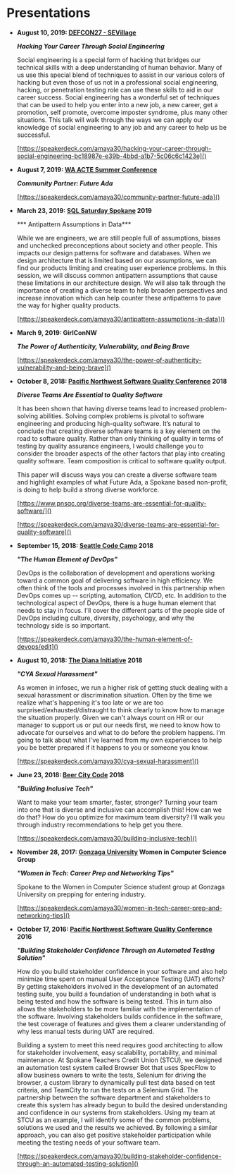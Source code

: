 # Presentations #

* **August 10, 2019: [DEFCON27 - SEVillage](https://www.social-engineer.org/sevillage-def-con/)**

	***Hacking Your Career Through Social Engineering***

	Social engineering is a special form of hacking that bridges our technical skills with a deep understanding of human behavior. Many of us use this special blend of techniques to assist in our various colors of hacking but even those of us not in a professional social engineering, hacking, or penetration testing role can use these skills to aid in our career success. Social engineering has a wonderful set of techniques that can be used to help you enter into a new job, a new career, get a promotion, self promote, overcome imposter syndrome, plus many other situations. This talk will walk through the ways we can apply our knowledge of social engineering to any job and any career to help us be successful.

	[https://speakerdeck.com/amaya30/hacking-your-career-through-social-engineering-bc18987e-e39b-4bbd-a1b7-5c06c6c1423e]()

* **August 7, 2019: [WA ACTE Summer Conference](https://www.acteonline.org/event/wa-acte-summer-conference-2019/)**

	***Community Partner: Future Ada***

	[https://speakerdeck.com/amaya30/community-partner-future-ada]()

* **March 23, 2019: [SQL Saturday Spokane](https://www.sqlsaturday.com/822/eventhome.aspx) 2019**

	*** Antipattern Assumptions in Data***

	While we are engineers, we are still people full of assumptions, biases and unchecked preconceptions about society and other people.  This impacts our design patterns for software and databases. When we design architecture that is limited based on our assumptions, we can find our products limiting and creating user experience problems.  In this session, we will discuss common antipattern assumptions that cause these limitations in our architecture design.  We will also talk through the importance of creating a diverse team to help broaden perspectives and increase innovation which can help counter these antipatterns to pave the way for higher quality products.

	[https://speakerdeck.com/amaya30/antipattern-assumptions-in-data]()

* **March 9, 2019: GirlConNW**

	***The Power of Authenticity, Vulnerability, and Being Brave***

	[https://speakerdeck.com/amaya30/the-power-of-authenticity-vulnerability-and-being-brave]()

* **October 8, 2018: [Pacific Northwest Software Quality Conference](https://www.pnsqc.org) 2018**

	***Diverse Teams Are Essential to Quality Software***

	It has been shown that having diverse teams lead to increased problem-solving abilities. Solving complex problems is pivotal to software engineering and producing high-quality software. It’s natural to conclude that creating diverse software teams is a key element on the road to software quality. Rather than only thinking of quality in terms of testing by quality assurance engineers, I would challenge you to consider the broader aspects of the other factors that play into creating quality software. Team composition is critical to software quality output.

	This paper will discuss ways you can create a diverse software team and highlight examples of what Future Ada, a Spokane based non-profit, is doing to help build a strong diverse workforce.

	[https://www.pnsqc.org/diverse-teams-are-essential-for-quality-software/]()

	[https://speakerdeck.com/amaya30/diverse-teams-are-essential-for-quality-software]()

* **September 15, 2018: [Seattle Code Camp](https://seattle.codecamp.us/) 2018**

	***"The Human Element of DevOps"***

	DevOps is the collaboration of development and operations working toward a common goal of delivering software in high efficiency. We often think of the tools and processes involved in this partnership when DevOps comes up -- scripting, automation, CI/CD, etc. In addition to the technological aspect of DevOps, there is a huge human element that needs to stay in focus. I'll cover the different parts of the people side of DevOps including culture, diversity, psychology, and why the technology side is so important.

	[https://speakerdeck.com/amaya30/the-human-element-of-devops/edit]()

* **August 10, 2018: [The Diana Initiative](https://www.dianainitiative.org/) 2018**

	***"CYA Sexual Harassment"***
	
	As women in infosec, we run a higher risk of getting stuck dealing with a sexual harassment or discrimination situation. Often by the time we realize what's happening it's too late or we are too surprised/exhausted/distraught to think clearly to know how to manage the situation properly. Given we can't always count on HR or our manager to support us or put our needs first, we need to know how to advocate for ourselves and what to do before the problem happens. I'm going to talk about what I've learned from my own experiences to help you be better prepared if it happens to you or someone you know.

	[https://speakerdeck.com/amaya30/cya-sexual-harassment]()

* **June 23, 2018: [Beer City Code](https://beercitycode.com/) 2018**

	***"Building Inclusive Tech"***

	Want to make your team smarter, faster, stronger? Turning your team into one that is diverse and inclusive can accomplish this! How can we do that? How do you optimize for maximum team diversity? I’ll walk you through industry recommendations to help get you there.

	[https://speakerdeck.com/amaya30/building-inclusive-tech]()

* **November 28, 2017: [Gonzaga University](https://www.gonzaga.edu/) Women in Computer Science Group**

	***"Women in Tech: Career Prep and Networking Tips"***

	Spokane to the Women in Computer Science student group at Gonzaga University on prepping for entering industry.

	[https://speakerdeck.com/amaya30/women-in-tech-career-prep-and-networking-tips]()

* **October 17, 2016: [Pacific Northwest Software Quality Conference](https://www.pnsqc.org/) 2016**

	***"Building Stakeholder Confidence Through an Automated Testing Solution"***

	How do you build stakeholder confidence in your software and also help minimize time spent on manual
	User Acceptance Testing (UAT) efforts? By getting stakeholders involved in the development of an
	automated testing suite, you build a foundation of understanding in both what is being tested and how the
	software is being tested. This in turn also allows the stakeholders to be more familiar with the
	implementation of the software. Involving stakeholders builds confidence in the software, the test
	coverage of features and gives them a clearer understanding of why less manual tests during UAT are
	required.

	Building a system to meet this need requires good architecting to allow for stakeholder involvement, easy
	scalability, portability, and minimal maintenance. At Spokane Teachers Credit Union (STCU), we
	designed an automation test system called Browser Bot that uses SpecFlow to allow business owners to
	write the tests, Selenium for driving the browser, a custom library to dynamically pull test data based on
	test criteria, and TeamCity to run the tests on a Selenium Grid. The partnership between the software
	department and stakeholders to create this system has already begun to build the desired understanding
	and confidence in our systems from stakeholders. Using my team at STCU as an example, I will identify
	some of the common problems, solutions we used and the results we achieved. By following a similar
	approach, you can also get positive stakeholder participation while meeting the testing needs of your
	software team.

	[https://speakerdeck.com/amaya30/building-stakeholder-confidence-through-an-automated-testing-solution]()
